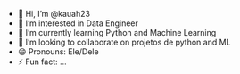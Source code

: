 - 👋 Hi, I’m @kauah23
- 👀 I’m interested in Data Engineer
- 🌱 I’m currently learning Python and Machine Learning
- 💞️ I’m looking to collaborate on projetos de python and ML
- 😄 Pronouns: Ele/Dele
- ⚡ Fun fact: ...

<!---
kauah23/kauah23 is a ✨ special ✨ repository because its `README.md` (this file) appears on your GitHub profile.
You can click the Preview link to take a look at your changes.
--->
